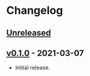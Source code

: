 # Changelog

## [Unreleased]

## [v0.1.0] - 2021-03-07

* Initial release.

[Unreleased]: https://github.com/adamgreig/jtagdap/compare/v0.1.0...HEAD
[v0.1.0]: https://github.com/adamgreig/jtagdap/tree/v0.1.0
